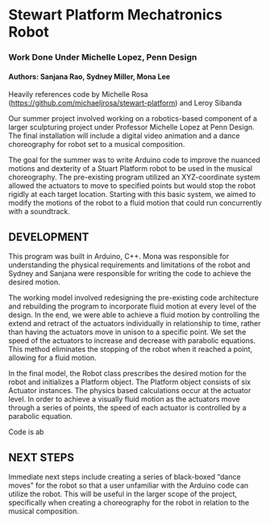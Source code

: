 # Stewart Platform Mechatronics Robot 

### Work Done Under Michelle Lopez, Penn Design
#### Authors: Sanjana Rao, Sydney Miller, Mona Lee

Heavily references code by Michelle Rosa (https://github.com/michaeljrosa/stewart-platform) and Leroy Sibanda

Our summer project involved working on a robotics-based component of a larger sculpturing project under Professor Michelle Lopez at Penn Design. The final installation will include a digital video animation and a dance choreography for robot set to a musical composition.  

The goal for the summer was to write Arduino code to improve the nuanced motions and dexterity of a Stuart Platform robot to be used in the musical choreography. The pre-existing program utilized an XYZ-coordinate system allowed the actuators to move to specified points but would stop the robot rigidly at each target location. Starting with this basic system, we aimed to modify the motions of the robot to a fluid motion that could run concurrently with a soundtrack.

## DEVELOPMENT

This program was built in Arduino, C++. Mona was responsible for understanding the physical requirements and limitations of the robot and Sydney and Sanjana were responsible for writing the code to achieve the desired motion.

The working model involved redesigning the pre-existing code architecture and rebuilding the program to incorporate fluid motion at every level of the design. In the end, we were able to achieve a fluid motion by controlling the extend and retract of the actuators individually in relationship to time, rather than having the actuators move in unison to a specific point. We set the speed of the actuators to increase and decrease with parabolic equations. This method eliminates the stopping of the robot when it reached a point, allowing for a fluid motion.

In the final model, the Robot class prescribes the desired motion for the robot and initializes a Platform object. The Platform object consists of six Actuator instances. The physics based calculations occur at the actuator level. In order to achieve a visually fluid motion as the actuators move through a series of points, the speed of each actuator is controlled by a parabolic equation.

Code is ab

## NEXT STEPS

Immediate next steps include creating a series of  black-boxed “dance moves”  for the robot so that a user unfamiliar with the Arduino code can utilize the robot. This will be useful in the larger scope of the project, specifically when creating a choreography for the robot in relation to the musical composition.
